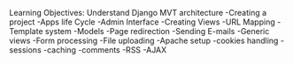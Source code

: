 Learning Objectives:
Understand Django MVT architecture
-Creating a project
-Apps life Cycle
-Admin Interface
-Creating Views
-URL Mapping
-Template system
-Models
-Page redirection
-Sending E-mails
-Generic views
-Form processing
-File uploading
-Apache setup
-cookies handling
-sessions
-caching
-comments
-RSS
-AJAX
